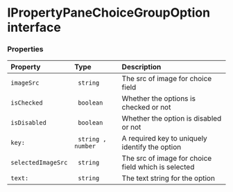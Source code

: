# IPropertyPaneChoiceGroupOption interface





### Properties

| Property	   | Type	| Description|
|:-------------|:-------|:-----------|
|`imageSrc`      |` string` | The src of image for choice field |
|`isChecked`      |` boolean` | Whether the options is checked or not |
|`isDisabled`      |` boolean` | Whether the option is disabled or not |
|`key:`      |` string , number` | A required key to uniquely identify the option |
|`selectedImageSrc`      |` string` | The src of image for choice field which is selected |
|`text:`      |` string` | The text string for the option |




